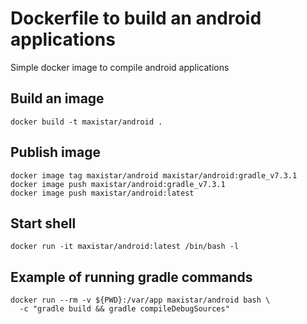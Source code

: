 # Dockerfile to build an android applications

Simple docker image to compile android applications


## Build an image
`docker build -t maxistar/android .`

## Publish image
```
docker image tag maxistar/android maxistar/android:gradle_v7.3.1
docker image push maxistar/android:gradle_v7.3.1
docker image push maxistar/android:latest
```

## Start shell
`docker run -it maxistar/android:latest /bin/bash -l`

## Example of running gradle commands
```
docker run --rm -v ${PWD}:/var/app maxistar/android bash \
  -c "gradle build && gradle compileDebugSources"
```

